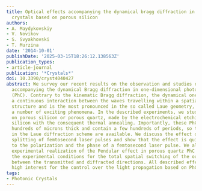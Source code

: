 ```yaml
---
title: Optical effects accompanying the dynamical bragg diffraction in linear 1D photonic
  crystals based on porous silicon
authors:
- A. Maydykovskiy
- V. Novikov
- S. Svyakhovski
- T. Murzina
date: '2014-10-01'
publishDate: '2025-03-15T18:26:12.138563Z'
publication_types:
- article-journal
publication: '*Crystals*'
doi: 10.3390/cryst4040427
abstract: We survey our recent results on the observation and studies of the effects
  accompanying the dynamical Bragg diffraction in one-dimensional photonic crystals
  (PhC). Contrary to the kinematic Bragg diffraction, the dynamical one considers
  a continuous interaction between the waves travelling within a spatially-periodic
  structure and is the most pronounced in the so called Laue geometry, leading to
  a number of exciting phenomena. In the described experiments, we study the PhC based
  on porous silicon or porous quartz, made by the electrochemical etching of crystalline
  silicon with the consequent thermal annealing. Importantly, these PhC are approximately
  hundreds of microns thick and contain a few hundreds of periods, so that the experiments
  in the Laue diffraction scheme are available. We discuss the effect of the temporal
  splitting of femtosecond laser pulses and show that the effect is quite sensitive
  to the polarization and the phase of a femtosecond laser pulse. We also show the
  experimental realization of the Pendular effect in porous quartz PhC and demonstrate
  the experimental conditions for the total spatial switching of the output radiation
  between the transmitted and diffracted directions. All described effects are of
  high interest for the control over the light propagation based on PhC structures.
tags:
- Photonic Crystals
---
```

